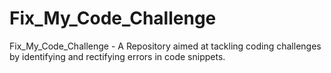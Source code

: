 # Fix_My_Code_Challenge
Fix_My_Code_Challenge - A Repository aimed at tackling coding challenges by identifying and rectifying errors in code snippets.
